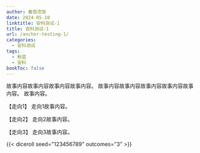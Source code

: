 ```yaml
---
author: 番茄烫饭
date: 2024-05-10
linktitle: 安科测试-1
title: 安科测试-1
url: /anchor-testing-1/
categories:
  - 安科测试
tags:
  - 粉蓝
  - 安科
bookToc: false
---
```


故事内容故事内容故事内容故事内容。
故事内容故事内容故事内容故事内容故事内容。
故事内容。

【走向1】
走向1故事内容。

【走向2】
走向2故事内容。

【走向3】
走向3故事内容。

{{< diceroll seed="123456789" outcomes="3" >}}
